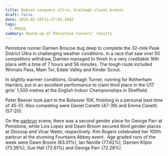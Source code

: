 ```yaml
---
title: Damien conquers ultra, Graihagh claims bronze
draft: false
date: 2025-02-10T13:27:03.384Z
tags:
  - PRESS
summary: Round-up of Penistone runners' results
---
```

Penistone runner Damien Briscoe dug deep to complete the 32-mile Peak District Ultra in challenging weather conditions. In a race that saw over 50 competitors withdraw, Damien managed to finish in a very creditable 16th place with a time of 7 hours and 56 minutes. The tough route included Winnats Pass, Mam Tor, Edale Valley and Kinder Scout.

In slightly warmer conditions, Graihagh Turner, running for Rotherham Harriers, put in an excellent performance to claim third place in the U17 girls' 1,500 metres at the English Indoor Championships in Sheffield.

Peter Beever took part in the Bolsover 10K, finishing in a personal best time of 45-51. Also competing were Daniel Canetti (47-39) and Emma Canetti (57-20).

On the [parkrun](https://results.pfrac.co.uk/parkrun-2025/2025-02-08) scene, there was a second gender place for George Parr at Penistone, while Lois Lopez and Dawn Broom secured third gender places at Glossop and Vicar Water, respectively. Kim Rogers celebrated her 100th parkrun at the stunning Fountains Abbey event.  Age graded runs of the week were Dawn Broom (83.01%), Ian Neville (77.62%), Damien Kilpin (73.38%), Sue Hall (72.61%) and George Parr (72.28%).